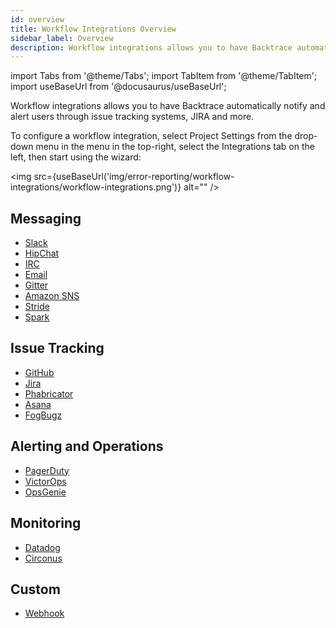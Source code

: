 ```yaml
---
id: overview
title: Workflow Integrations Overview
sidebar_label: Overview
description: Workflow integrations allows you to have Backtrace automatically notify and alert users through issue tracking systems, like JIRA and more.
---
```

import Tabs from '@theme/Tabs';
import TabItem from '@theme/TabItem';
import useBaseUrl from '@docusaurus/useBaseUrl';


Workflow integrations allows you to have Backtrace automatically notify and alert users through issue tracking systems, JIRA and more.

To configure a workflow integration, select Project Settings from the drop-down menu in the menu in the top-right, select the Integrations tab on the left, then start using the wizard:

<img src={useBaseUrl('img/error-reporting/workflow-integrations/workflow-integrations.png')} alt="" />

## Messaging
- [Slack](/error-reporting/workflow-integrations/messaging/slack/)
- [HipChat](/error-reporting/workflow-integrations/messaging/hipchat/)
- [IRC](/error-reporting/workflow-integrations/messaging/irc/)
- [Email](/error-reporting/workflow-integrations/messaging/email/)
- [Gitter](/error-reporting/workflow-integrations/messaging/gitter/)
- [Amazon SNS](/error-reporting/workflow-integrations/messaging/amazon-sns/)
- [Stride](/error-reporting/workflow-integrations/messaging/stride/)
- [Spark](/error-reporting/workflow-integrations/messaging/spark/)

## Issue Tracking
- [GitHub](/error-reporting/workflow-integrations/issue-tracking/github/)
- [Jira](/error-reporting/workflow-integrations/issue-tracking/jira/)
- [Phabricator](/error-reporting/workflow-integrations/issue-tracking/phabricator/)
- [Asana](/error-reporting/workflow-integrations/issue-tracking/asana/)
- [FogBugz](/error-reporting/workflow-integrations/issue-tracking/fogbugz/)

## Alerting and Operations
- [PagerDuty](/error-reporting/workflow-integrations/alerting-ops/pagerduty/)
- [VictorOps](/error-reporting/workflow-integrations/alerting-ops/victorops/)
- [OpsGenie](/error-reporting/workflow-integrations/alerting-ops/opsgenie/)

## Monitoring
- [Datadog](/error-reporting/workflow-integrations/monitoring/datadog/)
- [Circonus](/error-reporting/workflow-integrations/monitoring/circonus/)

## Custom
- [Webhook](/error-reporting/workflow-integrations/webhook/)
